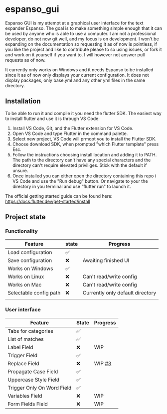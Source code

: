 # espanso_gui

Espanso GUI is my attempt at a graphical user interface for the text expander Espanso. The goal is to make something simple enough that it can be used by anyone who is able to use a computer. I am not a professional developer, do not now git well, and my focus is on development. I won't be expanding on the documentation so requesting it as of now is pointless, if you like the project and like to contribute please to so using issues, or fork it and work on it yourself if you want to. I will however not answer pull requests as of now.

It currently only works on Windows and it needs Espanso to be installed since it as of now only displays your current configuration. It does not display packages, only base.yml and any other yml files in the same directory.

Installation
---

To be able to run it and compile it you need the flutter SDK. The easiest way to install flutter and use it is through VS Code:
1. Install VS Code, Git, and the Flutter extension for VS Code.
2. Open VS Code and type Flutter in the command palette.
3. Select new project, VS Code will prmopt you to install the Flutter SDK.
4. Choose download SDK, when prompted "which Flutter template" press Esc.
5. Follow the instructions choosing install location and adding it to PATH. The path to the directory can't have any special characters and the directory can't require elevated priviliges. Stick with the default if unsure.
6. Once installed you can either open the directory containing this repo i VS Code and use the "Run debug" button. Or navigate to your the directory in you terminal and use "flutter run" to launch it.

The official getting started guide can be found here: https://docs.flutter.dev/get-started/install

Project state
---

### Functionality
| Feature                | state              | Progress                         |
| ---------------------- | ------------------ | -------------------------------- |
| Load configuration     | :white_check_mark: |                                  |
| Save configuration     | :x:                | Awaiting finished UI             |
| Works on Windows       | :white_check_mark: |                                  |
| Works on Linux         | :x:                | Can't read/write config          |
| Works on Mac           | :x:                | Can't read/write config          |
| Selectable config path | :x:                | Currently only default directory |
|                        |                    |                                  |

### User interface
| Feature                    | State              | Progress                                                   |
| -------------------------- | ------------------ | ---------------------------------------------------------- |
| Tabs for categories        | :white_check_mark: |                                                            |
| List of matches            | :white_check_mark: |                                                            |
| Label Field                | :x:                | WIP                                                        |
| Trigger Field              | :white_check_mark: |                                                            |
| Replace Field              | :x:                | WIP [#3](https://github.com/Pebkac03/espanso_gui/issues/3) |
| Propagate Case Field       | :white_check_mark: |                                                            |
| Uppercase Style Field      | :white_check_mark: |                                                            |
| Trigger Only On Word Field | :white_check_mark: |                                                            |
| Variables Field            | :x:                | WIP                                                        |
| Form Fields Field          | :x:                | WIP                                                        |




